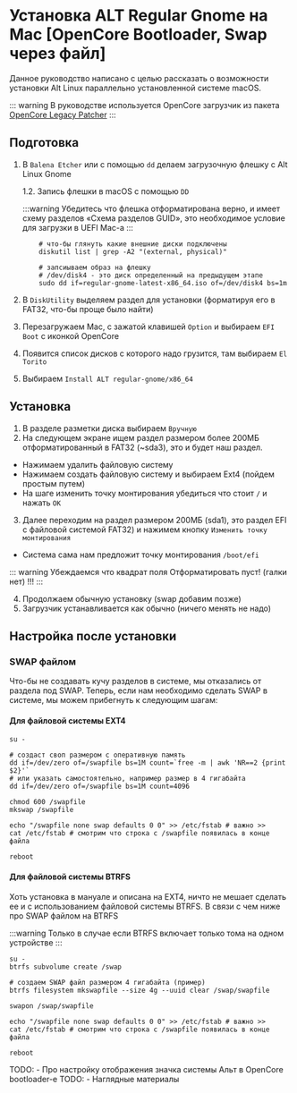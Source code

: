 # Установка ALT Regular Gnome на Mac [OpenCore Bootloader, Swap через файл]

Данное руководство написано с целью рассказать о возможности установки Alt Linux
параллельно установленной системе macOS.

::: warning
В руководстве используется OpenCore загрузчик из пакета [OpenCore Legacy Patcher](https://dortania.github.io/OpenCore-Legacy-Patcher/)
:::

## Подготовка

1. В `Balena Etcher` или с помощью `dd` делаем загрузочную флешку с Alt Linux Gnome

    1.2. Запись флешки в macOS с помощью `DD`

    :::warning
    Убедитесь что флешка отформатирована верно, и имеет схему разделов «Схема разделов GUID», это необходимое условие для загрузки в UEFI Mac-a
    :::

    ```shell
        # что-бы глянуть какие внешние диски подключены
        diskutil list | grep -A2 "(external, physical)"

        # запсиываем образ на флешку
        # /dev/disk4 - это диск определенный на предыдущем этапе
        sudo dd if=regular-gnome-latest-x86_64.iso of=/dev/disk4 bs=1m
    ```

2. В `DiskUtility` выделяем раздел для установки (форматируя его в FAT32, что-бы проще было найти)
3. Перезагружаем Mac, с зажатой клавишей `Option` и выбираем `EFI Boot` с иконкой OpenCore
4. Появится список дисков с которого надо грузится, там выбираем `El Torito`
5. Выбираем `Install ALT regular-gnome/x86_64`

## Установка

1. В разделе разметки диска выбираем `Вручную`
2. На следующем экране ищем раздел размером более 200МБ отформатированный в FAT32 (~sda3), это и будет наш раздел.

- Нажимаем удалить файловую систему
- Нажимаем создать файловую систему и выбираем Ext4 (пойдем простым путем)
- На шаге изменить точку монтирования убедиться что стоит `/` и нажать `ОК`

3. Далее переходим на раздел размером 200МБ (sda1), это раздел EFI с файловой системой FAT32) и нажимем кнопку `Изменить точку монтирования`

- Система сама нам предложит точку монтирования `/boot/efi`

::: warning
Убеждаемся что квадрат поля Отформатировать пуст! (галки нет) !!!
:::

4. Продолжаем обычную установку (swap добавим позже)
5. Загрузчик устанавливается как обычно (ничего менять не надо)

## Настройка после установки

### SWAP файлом

Что-бы не создавать кучу разделов в системе, мы отказались от раздела под SWAP.
Теперь, если нам необходимо сделать SWAP в системе, мы можем прибегнуть к следующим шагам:

#### Для файловой системы EXT4

```shell
su -

# создаст своп размером с оперативную память
dd if=/dev/zero of=/swapfile bs=1M count=`free -m | awk 'NR==2 {print $2}'`
# или указать самостоятельно, например размер в 4 гигабайта
dd if=/dev/zero of=/swapfile bs=1M count=4096

chmod 600 /swapfile
mkswap /swapfile

echo "/swapfile none swap defaults 0 0" >> /etc/fstab # важно >>
cat /etc/fstab # смотрим что строка с /swapfile появилась в конце файла

reboot
```

#### Для файловой системы BTRFS

Хоть установка в мануале и описана на EXT4, ничто не мешает сделать ее и с использованием файловой системы BTRFS. В связи с чем ниже про SWAP файлом на BTRFS

:::warning
Только в случае если BTRFS включает только тома на одном устройстве
:::

```shell
su -
btrfs subvolume create /swap

# создаем SWAP файл размером 4 гигабайта (пример)
btrfs filesystem mkswapfile --size 4g --uuid clear /swap/swapfile

swapon /swap/swapfile

echo "/swapfile none swap defaults 0 0" >> /etc/fstab # важно >>
cat /etc/fstab # смотрим что строка с /swapfile появилась в конце файла

reboot
```

TODO: - Про настройку отображения значка системы Альт в OpenCore bootloader-e
TODO: - Наглядные материалы
